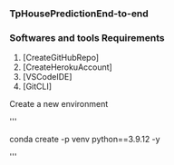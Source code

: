 ### TpHousePredictionEnd-to-end

### Softwares and tools Requirements

1. [CreateGitHubRepo]
2. [CreateHerokuAccount]
3. [VSCodeIDE]
4. [GitCLI]

Create a new environment

'''

conda create -p venv python==3.9.12 -y

'''